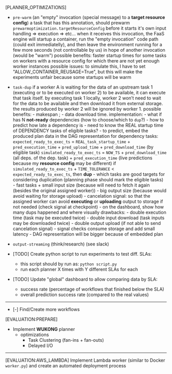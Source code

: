 [PLANNER_OPTIMIZATIONS]
- `pre-warm` (an "empty" invocation (special message) to a **target resource config**)
    a task that has this annotation, should prewarm `prewarmoptimization.targetResourceConfig` before it starts it's own input handling => execution => etc...
    when it receives this invocation, the FaaS engine will startup a container, run the "empty invocation" code path (could exit immediatelly), and then leave the environment running for a few more seconds (not controllable by us) in hope of another invocation (would be "warm")
    possible benefits: faster startup times for some tasks on workers with a resource config for which there are not yet enough worker instances
    possible issues: to simulate this, I have to set "ALLOW_CONTAINER_REUSAGE=True", but this will make the experiments unfair because some startups will be warm
- `task-dup`
    if a worker A is waiting for the data of an upstream task 1 (executing or to be executed on worker 2) to be available, 
    it can execute that task itself. by executing task 1 locally, worker 2 won’t need to wait for the data to be available 
    and then download it from external storage. the results produced by worker 2 will be ignored by worker 1. 
    possible benefits: - makespan ; - data download time.
    implementation:
        - what if has N **not-ready** dependencies (how to choose/which to `dup`?)
        - how to predict how late a dependency is
            - need to know the REAL startup time of DEPENDENCY tasks of eligible tasks?
            - to predict, embed the produced plan data in the DAG representation
                for dependency tasks:
                    `expected_ready_to_exec_ts` = `REAL_task_startup_time` + `pred_execution_time` + `pred_upload_time` + `pred_download_time` (by eligible task)
                    `simulated_ready_to_exec_ts` = `NOW_TS` + `pred_download_time` (all deps. of the dep. task) + `pred_execution_time`
                        (live predictions because my **resource config** may be different)
                    if `simulated_ready_to_exec_ts` + `TIME_TOLERANCE` < `expected_ready_to_exec_ts`, then **dup**
        - which tasks are good targets for considering duplication (planning phase should mark the eligible tasks)
            - fast tasks + small input size (because will need to fetch it again (besides the original assigned worker))
            - big output size (because would avoid waiting for storage upload)
        - cancelation signal: so that the assigned worker can avoid **executing** or **uploading** output to storage if not needed (check signal at checkpoint)
        - on the dashboard, show how many dups happened and where visually
    drawbacks:
        - double execution time (task may be executed twice)
        - double input download (task inputs may be downloaded twice)
        - double output upload (if not able to send cancelation signal)
        - signal checks consume storage and add small latency
        - DAG representation will be bigger because of embedded plan
- `output-streaming`
    (think/research) (see slack)

- [TODO] Create python script to run experiments to test diff. SLAs:
    - this script should by run as: `python script.py`
    - run each planner X times with Y different SLAs for each

- [TODO] Update "global" dashboard to allow comparing data by SLA:
    - success rate (percentage of workflows that finished below the SLA)
    - overall prediction success rate (compared to the real values)

--- 

- [-] Find/Create more workflows

[EVALUATION:PREPARE]
- Implement **WUKONG** planner
    + optimizations
        - Task Clustering (fan-ins + fan-outs)
        - Delayed I/O

---

[EVALUATION:AWS_LAMBDA]
Implement Lambda worker (similar to Docker `worker.py`) and create an automated deployment process